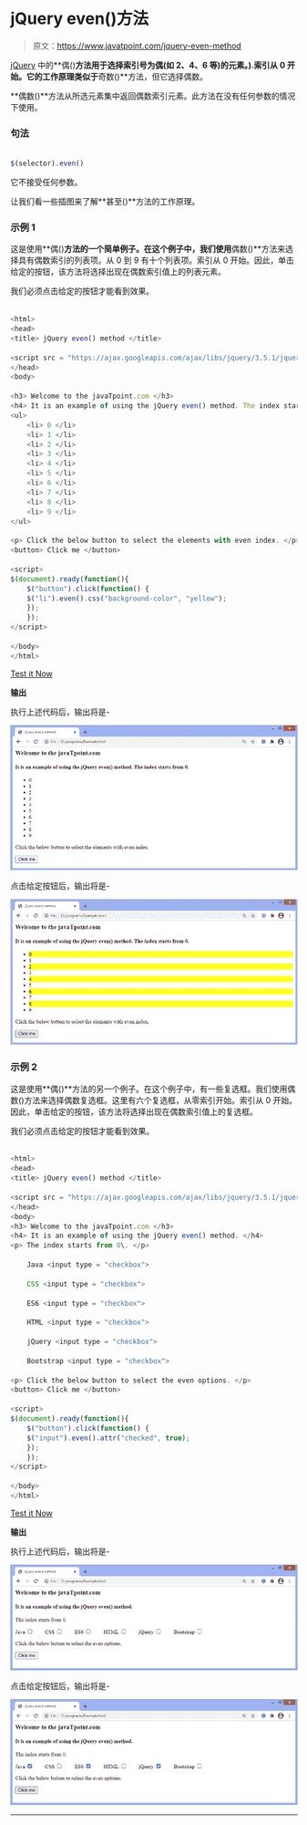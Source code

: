 # jQuery even()方法

> 原文：<https://www.javatpoint.com/jquery-even-method>

[jQuery](https://www.javatpoint.com/jquery-tutorial) 中的**偶()**方法用于选择索引号为偶(如 2、4、6 等)的元素。).索引从 0 开始。它的工作原理类似于**奇数()**方法，但它选择偶数。

**偶数()**方法从所选元素集中返回偶数索引元素。此方法在没有任何参数的情况下使用。

### 句法

```js

$(selector).even()

```

它不接受任何参数。

让我们看一些插图来了解**甚至()**方法的工作原理。

### 示例 1

这是使用**偶()**方法的一个简单例子。在这个例子中，我们使用**偶数()**方法来选择具有偶数索引的列表项。从 0 到 9 有十个列表项。索引从 0 开始。因此，单击给定的按钮，该方法将选择出现在偶数索引值上的列表元素。

我们必须点击给定的按钮才能看到效果。

```js

<html>
<head>
<title> jQuery even() method </title>

<script src = "https://ajax.googleapis.com/ajax/libs/jquery/3.5.1/jquery.min.js"></script>
</head>
<body>

<h3> Welcome to the javaTpoint.com </h3>
<h4> It is an example of using the jQuery even() method. The index starts from 0\. </h4>
<ul>
	<li> 0 </li>
	<li> 1 </li>
	<li> 2 </li>
	<li> 3 </li>
	<li> 4 </li>
	<li> 5 </li>
	<li> 6 </li>
	<li> 7 </li>
	<li> 8 </li>
	<li> 9 </li>
</ul>

<p> Click the below button to select the elements with even index. </p>
<button> Click me </button>

<script>
$(document).ready(function(){
	$("button").click(function() {
	$("li").even().css("background-color", "yellow");
    });
	});
</script>

</body>
</html>

```

[Test it Now](https://www.javatpoint.com/oprweb/test.jsp?filename=jquery-even-method1)

**输出**

执行上述代码后，输出将是-

![jQuery even() method](img/022b8a8acf560e51fa9270bafd97d9a5.png)

点击给定按钮后，输出将是-

![jQuery even() method](img/5f4f0f457135c88e4e52e96376d0c59e.png)

### 示例 2

这是使用**偶()**方法的另一个例子。在这个例子中，有一些复选框。我们使用偶数()方法来选择偶数复选框。这里有六个复选框，从零索引开始。索引从 0 开始。因此，单击给定的按钮，该方法将选择出现在偶数索引值上的复选框。

我们必须点击给定的按钮才能看到效果。

```js

<html>
<head>
<title> jQuery even() method </title>

<script src = "https://ajax.googleapis.com/ajax/libs/jquery/3.5.1/jquery.min.js"></script>
</head>
<body>
<h3> Welcome to the javaTpoint.com </h3>
<h4> It is an example of using the jQuery even() method. </h4>
<p> The index starts from 0\. </p>

    Java <input type = "checkbox">    

    CSS <input type = "checkbox">    

    ES6 <input type = "checkbox">    

    HTML <input type = "checkbox">    

    jQuery <input type = "checkbox">    

	Bootstrap <input type = "checkbox">

<p> Click the below button to select the even options. </p>
<button> Click me </button>

<script>
$(document).ready(function(){
	$("button").click(function() {
	$("input").even().attr("checked", true);
    });
	});
</script>

</body>
</html>

```

[Test it Now](https://www.javatpoint.com/oprweb/test.jsp?filename=jquery-even-method2)

**输出**

执行上述代码后，输出将是-

![jQuery even() method](img/c66a82b6a7c981ed8e27ac4bd082ff19.png)

点击给定按钮后，输出将是-

![jQuery even() method](img/7b81bc16b7771531490bbf3855c54423.png)

* * *